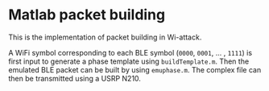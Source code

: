 # Matlab packet building

This is the implementation of packet building in Wi-attack.

A WiFi symbol corresponding to each BLE symbol (`0000`, `0001`, ... , `1111`) is first input to generate a phase template using `buildTemplate.m`. Then the emulated BLE packet can be built by using `emuphase.m`. The complex file can then be transmitted using a USRP N210.

